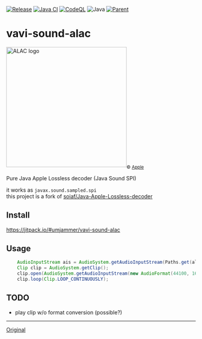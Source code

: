 [![Release](https://jitpack.io/v/umjammer/vavi-sound-alac.svg)](https://jitpack.io/#umjammer/vavi-sound-alac)
[![Java CI](https://github.com/umjammer/vavi-sound-alac/actions/workflows/maven.yml/badge.svg)](https://github.com/umjammer/vavi-sound-alac/actions/workflows/maven.yml)
[![CodeQL](https://github.com/umjammer/vavi-sound-alac/actions/workflows/codeql-analysis.yml/badge.svg)](https://github.com/umjammer/vavi-sound-alac/actions/workflows/codeql-analysis.yml)
![Java](https://img.shields.io/badge/Java-17-b07219)
[![Parent](https://img.shields.io/badge/Parent-vavi--sound--sandbox-pink)](https://github.com/umjammer/vavi-sound-sandbox)

# vavi-sound-alac

<img src="https://user-images.githubusercontent.com/493908/194699473-aaee645a-d178-4d9f-b220-9de335bf4c62.png" width="320" alt="ALAC logo"/><sub>© <a href="https://alac.macosforge.org">Apple</a></sub>

Pure Java Apple Lossless decoder (Java Sound SPI)

it works as `javax.sound.sampled.spi`</br>
this project is a fork of [soiaf/Java-Apple-Lossless-decoder](https://github.com/soiaf/Java-Apple-Lossless-decoder)

## Install

https://jitpack.io/#umjammer/vavi-sound-alac

## Usage

```java
    AudioInputStream ais = AudioSystem.getAudioInputStream(Paths.get(alac).toFile());
    Clip clip = AudioSystem.getClip();
    clip.open(AudioSystem.getAudioInputStream(new AudioFormat(44100, 16, 2, true, false), ais));
    clip.loop(Clip.LOOP_CONTINUOUSLY);
```

## TODO

 * play clip w/o format conversion (possible?)

---

[Original](src/main/java/com/beatofthedrum/alacdecoder/readme.md)
